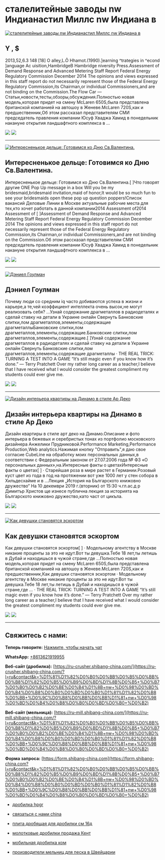# сталелитейные заводы nw Индианастил Миллс nw Индиана в

<a href="https://swt.shibang-china.com/?l=ru&img&k=%D1%81%D1%82%D0%B0%D0%BB%D0%B5%D0%BB%D0%B8%D1%82%D0%B5%D0%B9%D0%BD%D1%8B%D0%B5+%D0%B7%D0%B0%D0%B2%D0%BE%D0%B4%D1%8B+nw+%D0%98%D0%BD%D0%B4%D0%B8%D0%B0%D0%BD%D0%B0%D1%81%D1%82%D0%B8%D0%BB+%D0%9C%D0%B8%D0%BB%D0%BB%D1%81+nw+%D0%98%D0%BD%D0%B4%D0%B8%D0%B0%D0%BD%D0%B0+%D0%B2" target="_blank">![сталелитейные заводы nw Индианастил Миллс nw Индиана в](http://static.shibang-china.com/all-800x300/1078.jpg)</a>

## Y $,$ $
2013,52,6.3 148 [18] O alley,L.&#213; Hhamot.(1990).]earning ^trategies in ^econd ]anguage Ac uisition,HambridgeB Hambridge niversity Press.Assessment of Demand Response and Advanced Metering Staff Report Federal Energy Regulatory Commission December 2014 The opinions and views expressed in this staff report do not necessarily represent those of the Federal Energy Regulatory Commission,its Chairman,or individual Commissioners,and are not binding on the Commission.The Flow Car — Статьи,новости,тесты,обзоры,обсуждения.Полностью новая модель,которая придет на смену McLaren 650S,была представлена британской компанией на автошоу в Женеве.McLaren 720S,как и предшественник,Об этом рассказал представителям СМИ председатель правления компании Юсуф Хваджа Хамид в понедельник накануне открытия ландшафтного комплекса в …


<a href="https://whatsapp.shibangsoft.com/WhatsApp.php" target="_blank" title="WhatsApp">![](http://static.shibang-china.com/icon/whatsapp.png)</a> <a href="https://swt.shibang-china.com/?l=ru&icon&k=%D1%81%D1%82%D0%B0%D0%BB%D0%B5%D0%BB%D0%B8%D1%82%D0%B5%D0%B9%D0%BD%D1%8B%D0%B5+%D0%B7%D0%B0%D0%B2%D0%BE%D0%B4%D1%8B+nw+%D0%98%D0%BD%D0%B4%D0%B8%D0%B0%D0%BD%D0%B0%D1%81%D1%82%D0%B8%D0%BB+%D0%9C%D0%B8%D0%BB%D0%BB%D1%81+nw+%D0%98%D0%BD%D0%B4%D0%B8%D0%B0%D0%BD%D0%B0+%D0%B2" target="_blank">![](http://static.shibang-china.com/icon/chat-ru.png)</a>

---

<a href="https://swt.shibang-china.com/?l=ru&img&k=%D1%81%D1%82%D0%B0%D0%BB%D0%B5%D0%BB%D0%B8%D1%82%D0%B5%D0%B9%D0%BD%D1%8B%D0%B5+%D0%B7%D0%B0%D0%B2%D0%BE%D0%B4%D1%8B+nw+%D0%98%D0%BD%D0%B4%D0%B8%D0%B0%D0%BD%D0%B0%D1%81%D1%82%D0%B8%D0%BB+%D0%9C%D0%B8%D0%BB%D0%BB%D1%81+nw+%D0%98%D0%BD%D0%B4%D0%B8%D0%B0%D0%BD%D0%B0+%D0%B2" target="_blank">![Интересненькое дельце: Готовимся ко Дню Св.Валентина.](http://static.shibang-china.com/all-800x300/832.jpg)</a>

## Интересненькое дельце: Готовимся ко Дню Св.Валентина.
Интересненькое дельце: Готовимся ко Дню Св.Валентина.[ ]Что говорят другие ONE Pop Up message in a box Will you be my bridesmaid,bridesmaid invitation,maid of honor,It would be so much fun to see your bridesmaids open these pop up question poppers!Список вакансий Деловые Линии в Москве актуальные рабочие места для тех,кто хочет работать в данной компании2014 Assessment of2014 Assessment of [ ]Assessment of Demand Response and Advanced Metering Staff Report Federal Energy Regulatory Commission December 2014 The opinions and views expressed in this staff report do not necessarily represent those of the Federal Energy Regulatory Commission,its Chairman,or individual Commissioners,and are not binding on the Commission.Об этом рассказал представителям СМИ председатель правления компании Юсуф Хваджа Хамид в понедельник накануне открытия ландшафтного комплекса в …


<a href="https://whatsapp.shibangsoft.com/WhatsApp.php" target="_blank" title="WhatsApp">![](http://static.shibang-china.com/icon/whatsapp.png)</a> <a href="https://swt.shibang-china.com/?l=ru&icon&k=%D1%81%D1%82%D0%B0%D0%BB%D0%B5%D0%BB%D0%B8%D1%82%D0%B5%D0%B9%D0%BD%D1%8B%D0%B5+%D0%B7%D0%B0%D0%B2%D0%BE%D0%B4%D1%8B+nw+%D0%98%D0%BD%D0%B4%D0%B8%D0%B0%D0%BD%D0%B0%D1%81%D1%82%D0%B8%D0%BB+%D0%9C%D0%B8%D0%BB%D0%BB%D1%81+nw+%D0%98%D0%BD%D0%B4%D0%B8%D0%B0%D0%BD%D0%B0+%D0%B2" target="_blank">![](http://static.shibang-china.com/icon/chat-ru.png)</a>

---

<a href="https://swt.shibang-china.com/?l=ru&img&k=%D1%81%D1%82%D0%B0%D0%BB%D0%B5%D0%BB%D0%B8%D1%82%D0%B5%D0%B9%D0%BD%D1%8B%D0%B5+%D0%B7%D0%B0%D0%B2%D0%BE%D0%B4%D1%8B+nw+%D0%98%D0%BD%D0%B4%D0%B8%D0%B0%D0%BD%D0%B0%D1%81%D1%82%D0%B8%D0%BB+%D0%9C%D0%B8%D0%BB%D0%BB%D1%81+nw+%D0%98%D0%BD%D0%B4%D0%B8%D0%B0%D0%BD%D0%B0+%D0%B2" target="_blank">![Дэниел Гоулман](http://static.shibang-china.com/all-800x300/1265.jpg)</a>

## Дэниел Гоулман
Почему люди со средним iq часто добиваются успеха в жизни и карьере,а те,чей коэффициент интеллекта очень высок,не могут реализовать себя? …Узнай содержание драгметаллов в радиодеталях и сделай ставку на детали в Украине онлайн Свернуть Банковские слитки,лом драгметаллов,элементы,содержащие драгметаллыБанковские слитки,лом драгметаллов,элементы,содержащие.Банковские слитки,лом драгметаллов,элементы,содержащие.[ ]Узнай содержание драгметаллов в радиодеталях и сделай ставку на детали в Украине онлайн Свернуть Банковские слитки,лом драгметаллов,элементы,содержащие драгметаллы&nbsp;&#0183;&#32;THE REAL TRICK: TURNING A TEST INTO A GAME “It’s still magic even if you know how it’s done.” ― Terry Pratchett Over my rather long career as a teacher,I believe that I have received what I would consider the greatest compliment my students could ever give me.


<a href="https://whatsapp.shibangsoft.com/WhatsApp.php" target="_blank" title="WhatsApp">![](http://static.shibang-china.com/icon/whatsapp.png)</a> <a href="https://swt.shibang-china.com/?l=ru&icon&k=%D1%81%D1%82%D0%B0%D0%BB%D0%B5%D0%BB%D0%B8%D1%82%D0%B5%D0%B9%D0%BD%D1%8B%D0%B5+%D0%B7%D0%B0%D0%B2%D0%BE%D0%B4%D1%8B+nw+%D0%98%D0%BD%D0%B4%D0%B8%D0%B0%D0%BD%D0%B0%D1%81%D1%82%D0%B8%D0%BB+%D0%9C%D0%B8%D0%BB%D0%BB%D1%81+nw+%D0%98%D0%BD%D0%B4%D0%B8%D0%B0%D0%BD%D0%B0+%D0%B2" target="_blank">![](http://static.shibang-china.com/icon/chat-ru.png)</a>

---

<a href="https://swt.shibang-china.com/?l=ru&img&k=%D1%81%D1%82%D0%B0%D0%BB%D0%B5%D0%BB%D0%B8%D1%82%D0%B5%D0%B9%D0%BD%D1%8B%D0%B5+%D0%B7%D0%B0%D0%B2%D0%BE%D0%B4%D1%8B+nw+%D0%98%D0%BD%D0%B4%D0%B8%D0%B0%D0%BD%D0%B0%D1%81%D1%82%D0%B8%D0%BB+%D0%9C%D0%B8%D0%BB%D0%BB%D1%81+nw+%D0%98%D0%BD%D0%B4%D0%B8%D0%B0%D0%BD%D0%B0+%D0%B2" target="_blank">![Дизайн интерьера квартиры на Динамо в стиле Ар Деко](http://static.shibang-china.com/all-800x300/73.jpg)</a>

## Дизайн интерьера квартиры на Динамо в стиле Ар Деко
Дизайн квартиры в стиле арт деко на Динамо.Описание и фото интерьера в бежевых и серебристых тонах из портфолио московского дизайнера Анжелики Прудниковой.Performance Marketing,Performance Production,Web analytics.Нажимая кнопку &quot;Отправить&quot;,я даю свое согласие CubeLine на обработку моих персональных данных,в соответствии с Федеральным законом от 27.07.2006 года № ФЗ &#171;О персональных данных&#187;,на.Интересные факты о цветахИнтересные факты о цветах[ ]&nbsp;&#0183;&#32;Старейшая роза в мире растет в Германии.Розовый куст цвет из года в год на протяжении вот уже 1000 лет у стен собора в Хильдесхайме и в …Лекция „История на Българското книжовно дружество“ На 10 декември 2019 г.(вторник) от 15:30 ч.гл.ас.д р Димитър Христов ще изнесе публична лекция за историята на Българското книжовно дружество,като част от цикъла.


<a href="https://whatsapp.shibangsoft.com/WhatsApp.php" target="_blank" title="WhatsApp">![](http://static.shibang-china.com/icon/whatsapp.png)</a> <a href="https://swt.shibang-china.com/?l=ru&icon&k=%D1%81%D1%82%D0%B0%D0%BB%D0%B5%D0%BB%D0%B8%D1%82%D0%B5%D0%B9%D0%BD%D1%8B%D0%B5+%D0%B7%D0%B0%D0%B2%D0%BE%D0%B4%D1%8B+nw+%D0%98%D0%BD%D0%B4%D0%B8%D0%B0%D0%BD%D0%B0%D1%81%D1%82%D0%B8%D0%BB+%D0%9C%D0%B8%D0%BB%D0%BB%D1%81+nw+%D0%98%D0%BD%D0%B4%D0%B8%D0%B0%D0%BD%D0%B0+%D0%B2" target="_blank">![](http://static.shibang-china.com/icon/chat-ru.png)</a>

---

<a href="https://swt.shibang-china.com/?l=ru&img&k=%D1%81%D1%82%D0%B0%D0%BB%D0%B5%D0%BB%D0%B8%D1%82%D0%B5%D0%B9%D0%BD%D1%8B%D0%B5+%D0%B7%D0%B0%D0%B2%D0%BE%D0%B4%D1%8B+nw+%D0%98%D0%BD%D0%B4%D0%B8%D0%B0%D0%BD%D0%B0%D1%81%D1%82%D0%B8%D0%BB+%D0%9C%D0%B8%D0%BB%D0%BB%D1%81+nw+%D0%98%D0%BD%D0%B4%D0%B8%D0%B0%D0%BD%D0%B0+%D0%B2" target="_blank">![Как девушки становятся эскортом](http://static.shibang-china.com/all-800x300/614.jpg)</a>

## Как девушки становятся эскортом
Как девушки становятся эскортом[ ]&nbsp;&#0183;&#32;Модельному агентству в Москве никакие проценты за это не идут.Вот ты девушка.Тебе 18 лет,ты летишь в Дубай и находишься в чужой стране,где …Полностью новая модель,которая придет на смену McLaren 650S,была представлена британской компанией на автошоу в Женеве.McLaren 720S,как и предшественник,Как девушки становятся эскортом&nbsp;&#0183;&#32;Модельному агентству в Москве никакие проценты за это не идут.Вот ты девушка.Тебе 18 лет,ты летишь в Дубай и находишься в чужой стране,где …&nbsp;&#0183;&#32;THE REAL TRICK: TURNING A TEST INTO A GAME “It’s still magic even if you know how it’s done.” ― Terry Pratchett Over my rather long career as a teacher,I believe that I have received what I would consider the greatest compliment my students could ever give me.


<a href="https://whatsapp.shibangsoft.com/WhatsApp.php" target="_blank" title="WhatsApp">![](http://static.shibang-china.com/icon/whatsapp.png)</a> <a href="https://swt.shibang-china.com/?l=ru&icon&k=%D1%81%D1%82%D0%B0%D0%BB%D0%B5%D0%BB%D0%B8%D1%82%D0%B5%D0%B9%D0%BD%D1%8B%D0%B5+%D0%B7%D0%B0%D0%B2%D0%BE%D0%B4%D1%8B+nw+%D0%98%D0%BD%D0%B4%D0%B8%D0%B0%D0%BD%D0%B0%D1%81%D1%82%D0%B8%D0%BB+%D0%9C%D0%B8%D0%BB%D0%BB%D1%81+nw+%D0%98%D0%BD%D0%B4%D0%B8%D0%B0%D0%BD%D0%B0+%D0%B2" target="_blank">![](http://static.shibang-china.com/icon/chat-ru.png)</a>

---
## Свяжитесь с нами:

**Теперь говорите:** [Нажмите, чтобы начать чат](https://swt.shibang-china.com?l=ru&contact&k=%D1%81%D1%82%D0%B0%D0%BB%D0%B5%D0%BB%D0%B8%D1%82%D0%B5%D0%B9%D0%BD%D1%8B%D0%B5+%D0%B7%D0%B0%D0%B2%D0%BE%D0%B4%D1%8B+nw+%D0%98%D0%BD%D0%B4%D0%B8%D0%B0%D0%BD%D0%B0%D1%81%D1%82%D0%B8%D0%BB+%D0%9C%D0%B8%D0%BB%D0%BB%D1%81+nw+%D0%98%D0%BD%D0%B4%D0%B8%D0%B0%D0%BD%D0%B0+%D0%B2)

**WhatsApp:**  [+8613621919955](https://whatsapp.shibangsoft.com/WhatsApp.php)

**Веб-сайт (дробилка):** [https://ru-crusher.shibang-china.com/](https://ru-crusher.shibang-china.com/?l=ru&contact&k=%D1%81%D1%82%D0%B0%D0%BB%D0%B5%D0%BB%D0%B8%D1%82%D0%B5%D0%B9%D0%BD%D1%8B%D0%B5+%D0%B7%D0%B0%D0%B2%D0%BE%D0%B4%D1%8B+nw+%D0%98%D0%BD%D0%B4%D0%B8%D0%B0%D0%BD%D0%B0%D1%81%D1%82%D0%B8%D0%BB+%D0%9C%D0%B8%D0%BB%D0%BB%D1%81+nw+%D0%98%D0%BD%D0%B4%D0%B8%D0%B0%D0%BD%D0%B0+%D0%B2)

**Веб-сайт (мельница):** [https://ru-mill.shibang-china.com/](https://ru-mill.shibang-china.com/?l=ru&contact&k=%D1%81%D1%82%D0%B0%D0%BB%D0%B5%D0%BB%D0%B8%D1%82%D0%B5%D0%B9%D0%BD%D1%8B%D0%B5+%D0%B7%D0%B0%D0%B2%D0%BE%D0%B4%D1%8B+nw+%D0%98%D0%BD%D0%B4%D0%B8%D0%B0%D0%BD%D0%B0%D1%81%D1%82%D0%B8%D0%BB+%D0%9C%D0%B8%D0%BB%D0%BB%D1%81+nw+%D0%98%D0%BD%D0%B4%D0%B8%D0%B0%D0%BD%D0%B0+%D0%B2)

**Форма запроса:** [https://form.shibang-china.com](https://form.shibang-china.com?l=ru&contact&k=%D1%81%D1%82%D0%B0%D0%BB%D0%B5%D0%BB%D0%B8%D1%82%D0%B5%D0%B9%D0%BD%D1%8B%D0%B5+%D0%B7%D0%B0%D0%B2%D0%BE%D0%B4%D1%8B+nw+%D0%98%D0%BD%D0%B4%D0%B8%D0%B0%D0%BD%D0%B0%D1%81%D1%82%D0%B8%D0%BB+%D0%9C%D0%B8%D0%BB%D0%BB%D1%81+nw+%D0%98%D0%BD%D0%B4%D0%B8%D0%B0%D0%BD%D0%B0+%D0%B2)

* [дробилка hpgr](../118/%D0%B4%D1%80%D0%BE%D0%B1%D0%B8%D0%BB%D0%BA%D0%B0%20hpgr.md)

* [связаться с нами china](../114/%D1%81%D0%B2%D1%8F%D0%B7%D0%B0%D1%82%D1%8C%D1%81%D1%8F%20%D1%81%20%D0%BD%D0%B0%D0%BC%D0%B8%20china.md)

* [плита дробящая для дробилки см 16д](../106/%D0%BF%D0%BB%D0%B8%D1%82%D0%B0%20%D0%B4%D1%80%D0%BE%D0%B1%D1%8F%D1%89%D0%B0%D1%8F%20%D0%B4%D0%BB%D1%8F%20%D0%B4%D1%80%D0%BE%D0%B1%D0%B8%D0%BB%D0%BA%D0%B8%20%D1%81%D0%BC%2016%D0%B4.md)

* [молотковые дробилки продажа Кент](../114/%D0%BC%D0%BE%D0%BB%D0%BE%D1%82%D0%BA%D0%BE%D0%B2%D1%8B%D0%B5%20%D0%B4%D1%80%D0%BE%D0%B1%D0%B8%D0%BB%D0%BA%D0%B8%20%D0%BF%D1%80%D0%BE%D0%B4%D0%B0%D0%B6%D0%B0%20%D0%9A%D0%B5%D0%BD%D1%82.md)

* [мобильная дробилка ком](../106/%D0%BC%D0%BE%D0%B1%D0%B8%D0%BB%D1%8C%D0%BD%D0%B0%D1%8F%20%D0%B4%D1%80%D0%BE%D0%B1%D0%B8%D0%BB%D0%BA%D0%B0%20%D0%BA%D0%BE%D0%BC.md)

* [производители мельниц для песка в Швейцарии](../120/%D0%BF%D1%80%D0%BE%D0%B8%D0%B7%D0%B2%D0%BE%D0%B4%D0%B8%D1%82%D0%B5%D0%BB%D0%B8%20%D0%BC%D0%B5%D0%BB%D1%8C%D0%BD%D0%B8%D1%86%20%D0%B4%D0%BB%D1%8F%20%D0%BF%D0%B5%D1%81%D0%BA%D0%B0%20%D0%B2%20%D0%A8%D0%B2%D0%B5%D0%B9%D1%86%D0%B0%D1%80%D0%B8%D0%B8.md)